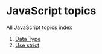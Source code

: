 # JavaScript topics
All JavaScript topics index

<ol>
  <li><a href="https://github.com/suryansh54/Javascript-Index/edit/master/README.md" title="Data Type">Data Type</a></li>
  <li><a href="javascript:;" title="Use strict ">Use strict</a></li>
</ol>
